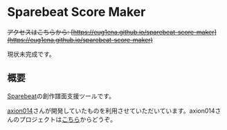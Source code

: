 # Sparebeat Score Maker

~~アクセスはこちらから: [https://eug1ena.github.io/sparebeat-score-maker](https://eug1ena.github.io/sparebeat-score-maker)~~

現状未完成です。

## 概要
[Sparebeat](https://sparebeat.com/)の創作譜面支援ツールです。

[axion014](https://github.com/axion014)さんが開発していたものを利用させていただいています。axion014さんのプロジェクトは[こちら](https://github.com/axion014/axion014.github.io)からどうぞ。

